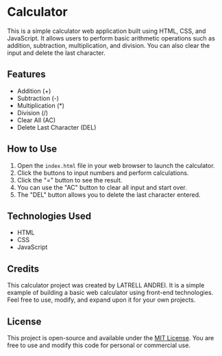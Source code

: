 # Calculator

This is a simple calculator web application built using HTML, CSS, and JavaScript. It allows users to perform basic arithmetic operations such as addition, subtraction, multiplication, and division. You can also clear the input and delete the last character.

## Features

- Addition (+)
- Subtraction (-)
- Multiplication (*)
- Division (/)
- Clear All (AC)
- Delete Last Character (DEL)

## How to Use

1. Open the `index.html` file in your web browser to launch the calculator.
2. Click the buttons to input numbers and perform calculations.
3. Click the "=" button to see the result.
4. You can use the "AC" button to clear all input and start over.
5. The "DEL" button allows you to delete the last character entered.

## Technologies Used

- HTML
- CSS
- JavaScript

## Credits

This calculator project was created by LATRELL ANDREI. It is a simple example of building a basic web calculator using front-end technologies. Feel free to use, modify, and expand upon it for your own projects.

## License

This project is open-source and available under the [MIT License](LICENSE). You are free to use and modify this code for personal or commercial use.
